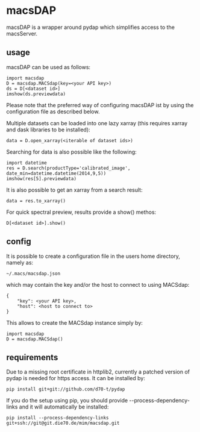 # macsDAP

macsDAP is a wrapper around pydap which simplifies access to the macsServer.

## usage

macsDAP can be used as follows:

    import macsdap
    D = macsdap.MACSdap(key=<your API key>)
    ds = D[<dataset id>]
    imshow(ds.previewdata)

Please note that the preferred way of configuring macsDAP ist by using the configuration file as described below.

Multiple datasets can be loaded into one lazy xarray (this requires xarray and dask libraries to be installed):

    data = D.open_xarray(<iterable of dataset ids>)

Searching for data is also possible like the following:

    import datetime
    res = D.search(productType='calibrated_image', date_min=datetime.datetime(2014,9,5))
    imshow(res[5].previewdata)

It is also possible to get an xarray from a search result:

    data = res.to_xarray()

For quick spectral preview, results provide a show() methos:

    D[<dataset id>].show()

## config

It is possible to create a configuration file in the users home directory, namely as:

    ~/.macs/macsdap.json

which may contain the key and/or the host to connect to using MACSdap:

    {
        "key": <your API key>,
        "host": <host to connect to>
    }

This allows to create the MACSdap instance simply by:

    import macsdap
    D = macsdap.MACSdap()

## requirements

Due to a missing root certificate in httplib2, currently a patched version of pydap is needed for https access.
It can be installed by:

    pip install git+git://github.com/d70-t/pydap

If you do the setup using pip, you should provide --process-dependency-links and it will automatically be installed:

    pip install --process-dependency-links git+ssh://git@git.die70.de/mim/macsdap.git
